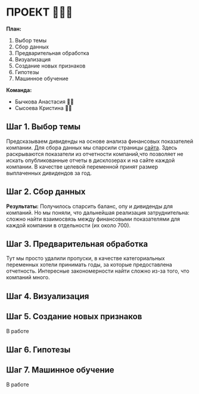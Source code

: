 # **ПРОЕКТ** :woman_factory_worker::nail_care:
**План:**
1. Выбор темы
2. Сбор данных
3. Предварительная обработка
4. Визуализация
5. Создание новых признаков
6. Гипотезы
7. Машинное обучение

**Команда:**
* Бычкова Анастасия :fairy_woman:
* Сысоева Кристина :elf_woman:
## **Шаг 1. Выбор темы**
Предсказываем дивиденды на основе анализа финансовых показателей компании.
Для сбора данных мы спарсили страницы [сайта](https://ru.investing.com). Здесь раскрываются показатели из отчетности компаний,что позволяет не искать опубликованные отчеты в дисклозерах и на сайте каждой компании.
В качестве целевой переменной принят размер выплаченных дивидендов за год.
## **Шаг 2. Сбор данных**
**Результаты:**
Получилось спарсить баланс, опу и дивиденды для компаний. Но мы поняли, что дальнейшая реализация затруднительна: сложно найти взаимосвязь между финансовыми показателями для каждой компании в отдельности (их около 700).
## **Шаг 3. Предварительная обработка**
Тут мы просто удалили пропуски, в качестве категориальных переменных хотели принимать годы, за которые предоставлена отчетность. Интересные закономерности найти сложно из-за того, что компаний много.
## **Шаг 4. Визуализация**
## **Шаг 5. Создание новых признаков**
В работе
## **Шаг 6. Гипотезы**
## **Шаг 7. Машинное обучение**
В работе
